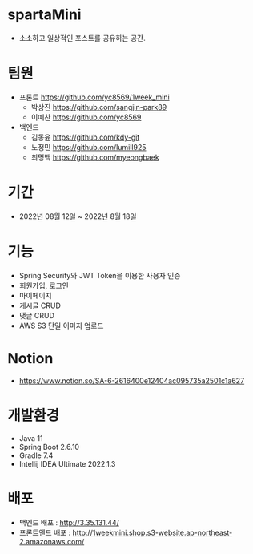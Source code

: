 
# spartaMini

- 소소하고 일상적인 포스트를 공유하는 공간.

# 팀원
- 프론트 https://github.com/yc8569/1week_mini
    - 박상진 https://github.com/sangjin-park89
    - 이예찬 https://github.com/yc8569
- 백엔드
    - 김동윤 https://github.com/kdy-git
    - 노정민 https://github.com/lumill925
    - 최명백 https://github.com/myeongbaek

# 기간

- 2022년 08월 12일 ~ 2022년 8월 18일

# 기능
- Spring Security와 JWT Token을 이용한 사용자 인증
- 회원가입, 로그인
- 마이페이지
- 게시글 CRUD
- 댓글 CRUD
- AWS S3 단일 이미지 업로드

# Notion
- https://www.notion.so/SA-6-2616400e12404ac095735a2501c1a627

# 개발환경
- Java 11
- Spring Boot 2.6.10
- Gradle 7.4
- Intellij IDEA Ultimate 2022.1.3

# 배포
- 백엔드 배포 : http://3.35.131.44/
- 프론트엔드 배포 : http://1weekmini.shop.s3-website.ap-northeast-2.amazonaws.com/